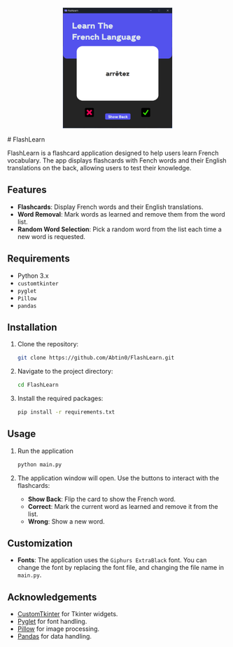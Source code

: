 <p align="center">
  <img src="https://raw.githubusercontent.com/Abtin0/FlashLearn/main/images/Screenshot.png" alt="drawing" width="250"/>
</p>
# FlashLearn

FlashLearn is a flashcard application designed to help users learn French vocabulary. The app displays flashcards with Fench words and their English translations on the back, allowing users to test their knowledge.

## Features

- **Flashcards**: Display French words and their English translations.
- **Word Removal**: Mark words as learned and remove them from the word list.
- **Random Word Selection**: Pick a random word from the list each time a new word is requested.

## Requirements

- Python 3.x
- `customtkinter`
- `pyglet`
- `Pillow`
- `pandas`

## Installation

1. Clone the repository:
    ```bash
    git clone https://github.com/Abtin0/FlashLearn.git
    ```

2. Navigate to the project directory:
    ```bash
    cd FlashLearn
    ```

3. Install the required packages:
    ```bash
    pip install -r requirements.txt
    ```


## Usage


1. Run the application
    ```bash
    python main.py
    ```

2. The application window will open. Use the buttons to interact with the flashcards:
    - **Show Back**: Flip the card to show the French word.
    - **Correct**: Mark the current word as learned and remove it from the list.
    - **Wrong**: Show a new word.

## Customization

- **Fonts**: The application uses the `Giphurs ExtraBlack` font. You can change the font by replacing the font file, and changing the file name in `main.py`.

## Acknowledgements

- [CustomTkinter](https://github.com/TomSchimansky/CustomTkinter) for Tkinter widgets.
- [Pyglet](https://github.com/pyglet/pyglet) for font handling.
- [Pillow](https://github.com/python-pillow/Pillow) for image processing.
- [Pandas](https://github.com/pandas-dev/pandas) for data handling.

